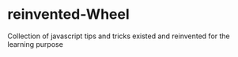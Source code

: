# reinvented-Wheel
Collection of javascript tips and tricks existed and reinvented for the learning purpose 
